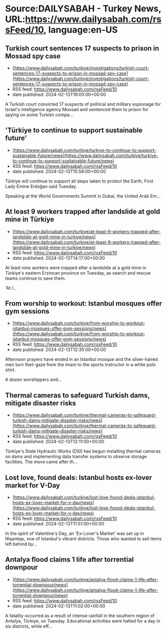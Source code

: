 # Source:DAILYSABAH - Turkey News, URL:https://www.dailysabah.com/rssFeed/10, language:en-US

## Turkish court sentences 17 suspects to prison in Mossad spy case
 - [https://www.dailysabah.com/turkiye/investigations/turkish-court-sentences-17-suspects-to-prison-in-mossad-spy-case](https://www.dailysabah.com/turkiye/investigations/turkish-court-sentences-17-suspects-to-prison-in-mossad-spy-case)
 - RSS feed: https://www.dailysabah.com/rssFeed/10
 - date published: 2024-02-13T19:05:00+00:00

A Turkish court convicted 17 suspects of political and military espionage for Israel's intelligence agency Mossad and sentenced them to prison for spying on some Turkish compa...

## 'Türkiye to continue to support sustainable future'
 - [https://www.dailysabah.com/turkiye/turkiye-to-continue-to-support-sustainable-future/news](https://www.dailysabah.com/turkiye/turkiye-to-continue-to-support-sustainable-future/news)
 - RSS feed: https://www.dailysabah.com/rssFeed/10
 - date published: 2024-02-13T15:58:00+00:00

Türkiye will continue to support all steps taken to protect the Earth, First Lady Emine Erdoğan said Tuesday.

Speaking at the World Governments Summit in Dubai, the United Arab Em...

## At least 9 workers trapped after landslide at gold mine in Türkiye
 - [https://www.dailysabah.com/turkiye/at-least-9-workers-trapped-after-landslide-at-gold-mine-in-turkiye/news](https://www.dailysabah.com/turkiye/at-least-9-workers-trapped-after-landslide-at-gold-mine-in-turkiye/news)
 - RSS feed: https://www.dailysabah.com/rssFeed/10
 - date published: 2024-02-13T14:17:00+00:00

At least nine workers were trapped after a landslide at a gold mine in Türkiye's eastern Erzincan province on Tuesday, as search and rescue teams continue to save them.

'At l...

## From worship to workout: Istanbul mosques offer gym sessions
 - [https://www.dailysabah.com/turkiye/from-worship-to-workout-istanbul-mosques-offer-gym-sessions/news](https://www.dailysabah.com/turkiye/from-worship-to-workout-istanbul-mosques-offer-gym-sessions/news)
 - RSS feed: https://www.dailysabah.com/rssFeed/10
 - date published: 2024-02-13T12:35:00+00:00

Afternoon prayers have ended in an Istanbul mosque and the silver-haired men turn their gaze from the imam to the sports instructor in a white polo shirt.

A dozen worshippers and...

## Thermal cameras to safeguard Turkish dams, mitigate disaster risks
 - [https://www.dailysabah.com/turkiye/thermal-cameras-to-safeguard-turkish-dams-mitigate-disaster-risks/news](https://www.dailysabah.com/turkiye/thermal-cameras-to-safeguard-turkish-dams-mitigate-disaster-risks/news)
 - RSS feed: https://www.dailysabah.com/rssFeed/10
 - date published: 2024-02-13T12:11:00+00:00

Türkiye's State Hydraulic Works (DSI) has begun installing thermal cameras on dams and implementing data transfer systems to observe storage facilities. The move came after th...

## Lost love, found deals: Istanbul hosts ex-lover market for V-Day
 - [https://www.dailysabah.com/turkiye/lost-love-found-deals-istanbul-hosts-ex-lover-market-for-v-day/news](https://www.dailysabah.com/turkiye/lost-love-found-deals-istanbul-hosts-ex-lover-market-for-v-day/news)
 - RSS feed: https://www.dailysabah.com/rssFeed/10
 - date published: 2024-02-13T11:51:00+00:00

In the spirit of Valentine's Day, an 'Ex-Lover's Market' was set up in Nişantaşı, one of Istanbul's vibrant districts. Those who wanted to sell items left behind by...

## Antalya flood claims 1 life after torrential downpour
 - [https://www.dailysabah.com/turkiye/antalya-flood-claims-1-life-after-torrential-downpour/news](https://www.dailysabah.com/turkiye/antalya-flood-claims-1-life-after-torrential-downpour/news)
 - RSS feed: https://www.dailysabah.com/rssFeed/10
 - date published: 2024-02-13T11:02:00+00:00

A fatality occurred as a result of intense rainfall in the southern region of Antalya, Türkiye, on Tuesday. Educational activities were halted for a day in six districts, while eff...

